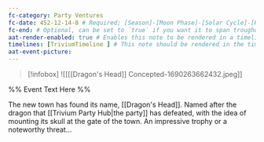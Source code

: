 ```yaml
---
fc-category: Party Ventures
fc-date: 452-12-14-8 # Required; [Season]-[Moon Phase]-[Solar Cycle]-[Hour]
fc-end: # Optional, can be set to `true` if you want it to span troughout the entire timeline 
aat-render-enabled: true # Enables this note to be rendered in a timeline
timelines: [TriviumTimeline ] # This note should be rendered in the timeline with the name "timeline" or "event"
aat-event-picture: 
---
```


> [!infobox]
>![[[[Dragon's Head]] Concepted-1690263662432.jpeg]]


%% Event Text Here %%

The new town has found its name, [[Dragon's Head]]. Named after the dragon that [[Trivium Party Hub|the party]] has defeated, with the idea of mounting its skull at the gate of the town. An impressive trophy or a noteworthy threat...